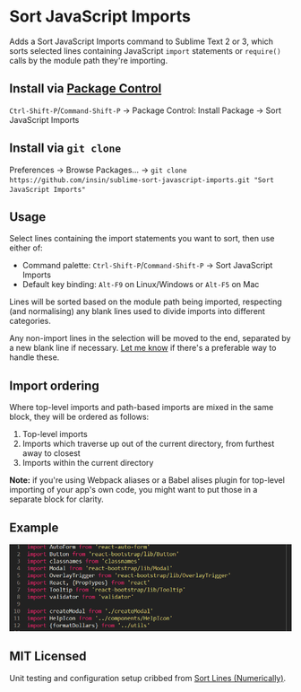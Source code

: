 # Sort JavaScript Imports

Adds a Sort JavaScript Imports command to Sublime Text 2 or 3, which sorts selected lines containing JavaScript `import` statements or `require()` calls by the module path they're importing.

## Install via [Package Control](https://packagecontrol.io/)

`Ctrl-Shift-P`/`Command-Shift-P` → Package Control: Install Package → Sort JavaScript Imports

## Install via `git clone`

Preferences → Browse Packages… → `git clone https://github.com/insin/sublime-sort-javascript-imports.git "Sort JavaScript Imports"`

## Usage

Select lines containing the import statements you want to sort, then use either of:

- Command palette: `Ctrl-Shift-P`/`Command-Shift-P` → Sort JavaScript Imports
- Default key binding: `Alt-F9` on Linux/Windows or `Alt-F5` on Mac

Lines will be sorted based on the module path being imported, respecting (and normalising) any blank lines used to divide imports into different categories.

Any non-import lines in the selection will be moved to the end, separated by a new blank line if necessary. [Let me know](https://github.com/insin/sublime-sort-javascript-imports/issues/new) if there's a preferable way to handle these.

## Import ordering

Where top-level imports and path-based imports are mixed in the same block, they will be ordered as follows:

1. Top-level imports
2. Imports which traverse up out of the current directory, from furthest away to closest
3. Imports within the current directory

**Note:** if you're using Webpack aliases or a Babel alises plugin for top-level importing of your app's own code, you might want to put those in a separate block for clarity.

## Example

![](example.gif)

## MIT Licensed

Unit testing and configuration setup cribbed from [Sort Lines (Numerically)](https://github.com/alimony/sublime-sort-numerically).
